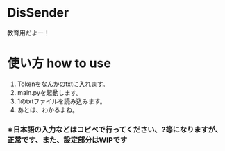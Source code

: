 # DisSender
教育用だよー！

# 使い方 how to use
1. Tokenをなんかのtxtに入れます。
2. main.pyを起動します。
3. 1のtxtファイルを読み込みます。
4. あとは、わかるよね。

### ※日本語の入力などはコピペで行ってください、?等になりますが、正常です、また、設定部分はWIPです
